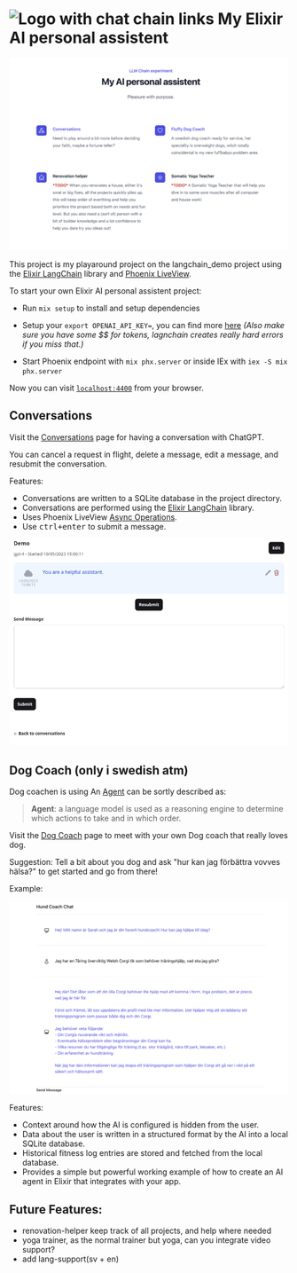 # ![Logo with chat chain links](./elixir-langchain-link-logo_32px.png) My Elixir AI personal assistent

<p align="center">
<img src="./priv/static/images/MyAIPersonalAssistent.png" alt="Start Page" width="600">
</p>

This project is my playaround project on the langchain_demo project using the [Elixir LangChain](https://github.com/brainlid/langchain) library and [Phoenix LiveView](https://www.phoenixframework.org/).

To start your own Elixir AI personal assistent project:

  * Run `mix setup` to install and setup dependencies
  * Setup your `export OPENAI_API_KEY=`, you can find more [here](https://platform.openai.com/docs/quickstart/step-2-setup-your-api-key) *(Also make sure you have some $$ for tokens, lagnchain creates really hard errors if you miss that.)*

  * Start Phoenix endpoint with `mix phx.server` or inside IEx with `iex -S mix phx.server`

Now you can visit [`localhost:4400`](http://localhost:4400) from your browser.

## Conversations

Visit the [Conversations](http://localhost:4400/conversations) page for having a conversation with ChatGPT.

You can cancel a request in flight, delete a message, edit a message, and resubmit the conversation.

Features:
- Conversations are written to a SQLite database in the project directory.
- Conversations are performed using the [Elixir LangChain](https://github.com/brainlid/langchain) library.
- Uses Phoenix LiveView [Async Operations](https://hexdocs.pm/phoenix_live_view/Phoenix.LiveView.html#module-async-operations).
- Use <kbd>ctrl+enter</kbd> to submit a message.

<p align="center">
<img src="./priv/static/images/ConversationDemo.gif" alt="Example GIF showing usage with editing and resubmitting" width="600">
</p>

## Dog Coach (only i swedish atm)

Dog coachen is using An [Agent](https://python.langchain.com/docs/modules/agents/) can be sortly described as:

> **Agent**: a language model is used as a reasoning engine to determine which actions to take and in which order.

Visit the [Dog Coach](http://localhost:4400/dog_coach) page to meet with your own Dog coach that really loves dog.

Suggestion: Tell a bit about you dog and ask "hur kan jag förbättra vovves hälsa?" to get started and go from there!

Example:
<p align="center">
<img src="./priv/static/images/DogCoachDemo.png" alt="Example of dog coach interaction" width="600">
</p>

Features:
- Context around how the AI is configured is hidden from the user.
- Data about the user is written in a structured format by the AI into a local SQLite database.
- Historical fitness log entries are stored and fetched from the local database.
- Provides a simple but powerful working example of how to create an AI agent in Elixir that integrates with your app.

## Future Features:
- renovation-helper keep track of all projects, and help where needed
- yoga trainer, as the normal trainer but yoga, can you integrate video support?
- add lang-support(sv + en)
